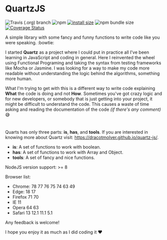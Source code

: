 # QuartzJS

![Travis (.org) branch](https://img.shields.io/travis/DracotMolver/quartz-js/master)
![npm](https://img.shields.io/npm/dm/quartzjs)
[![install size](https://packagephobia.now.sh/badge?p=quartzjs)](https://packagephobia.now.sh/result?p=quartzjs)
![npm bundle size](https://img.shields.io/bundlephobia/minzip/quartzjs)
[![Coverage Status](https://coveralls.io/repos/github/DracotMolver/quartz-js/badge.svg?branch=master)](https://coveralls.io/github/DracotMolver/quartz-js?branch=master)

A simple library with some fancy and funny functions to write code like you were speaking. :bowtie:

I started **Quartz** as a project where I could put in practice all I've been learning in JavaScript and coding in general. Here I reinvented the wheel using Functional Programing and taking the syntax from testing frameworks like Mocha or Jasmine. I was looking for a way to make my code more readable without understanding the logic behind the algorithms, something more human.

What I'm trying to get with this is a different way to write code explaining **What** the code is doing and not **How**. Sometimes you've got crazy logic and for new developers, or somebody that is just getting into your project, it might be difficult to understand the code. This causes a waste of time asking and reading the documentation of the code _(if there's any comment)_ :sweat_smile:

#

Quarts has only three parts: **is**, **has**, and **tools**. If you are interested in knowing more about Quartz visit: https://dracotmolver.github.io/quartz-js/.


* **is**: A set of functions to work with boolean.
* **has**: A set of functions to work with Array and Object.
* **tools**: A set of fancy and nice functions.

NodeJS version support: >= 8

Browser list:
  * Chrome: 78 77 76 75 74 63 49
  * Edge: 18 17
  * Firefox 71 70
  * IE 11
  * Opera 64 63
  * Safari 13 12.1 11.1 5.1

Any feedback is welcome!

I hope you enjoy it as much as I did coding it :heart:
